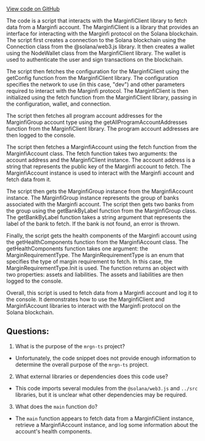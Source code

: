 [View code on GitHub](https://github.com/mrgnlabs/mrgn-ts/packages/marginfi-client-v2/examples/account-health.ts)

The code is a script that interacts with the MarginfiClient library to fetch data from a Marginfi account. The MarginfiClient is a library that provides an interface for interacting with the Marginfi protocol on the Solana blockchain. The script first creates a connection to the Solana blockchain using the Connection class from the @solana/web3.js library. It then creates a wallet using the NodeWallet class from the MarginfiClient library. The wallet is used to authenticate the user and sign transactions on the blockchain.

The script then fetches the configuration for the MarginfiClient using the getConfig function from the MarginfiClient library. The configuration specifies the network to use (in this case, "dev") and other parameters required to interact with the Marginfi protocol. The MarginfiClient is then initialized using the fetch function from the MarginfiClient library, passing in the configuration, wallet, and connection.

The script then fetches all program account addresses for the MarginfiGroup account type using the getAllProgramAccountAddresses function from the MarginfiClient library. The program account addresses are then logged to the console.

The script then fetches a MarginfiAccount using the fetch function from the MarginfiAccount class. The fetch function takes two arguments: the account address and the MarginfiClient instance. The account address is a string that represents the public key of the Marginfi account to fetch. The MarginfiAccount instance is used to interact with the Marginfi account and fetch data from it.

The script then gets the MarginfiGroup instance from the MarginfiAccount instance. The MarginfiGroup instance represents the group of banks associated with the Marginfi account. The script then gets two banks from the group using the getBankByLabel function from the MarginfiGroup class. The getBankByLabel function takes a string argument that represents the label of the bank to fetch. If the bank is not found, an error is thrown.

Finally, the script gets the health components of the Marginfi account using the getHealthComponents function from the MarginfiAccount class. The getHealthComponents function takes one argument: the MarginRequirementType. The MarginRequirementType is an enum that specifies the type of margin requirement to fetch. In this case, the MarginRequirementType.Init is used. The function returns an object with two properties: assets and liabilities. The assets and liabilities are then logged to the console.

Overall, this script is used to fetch data from a Marginfi account and log it to the console. It demonstrates how to use the MarginfiClient and MarginfiAccount libraries to interact with the Marginfi protocol on the Solana blockchain.
## Questions: 
 1. What is the purpose of the `mrgn-ts` project?
- Unfortunately, the code snippet does not provide enough information to determine the overall purpose of the `mrgn-ts` project.

2. What external libraries or dependencies does this code use?
- This code imports several modules from the `@solana/web3.js` and `../src` libraries, but it is unclear what other dependencies may be required.

3. What does the `main` function do?
- The `main` function appears to fetch data from a MarginfiClient instance, retrieve a MarginfiAccount instance, and log some information about the account's health components.